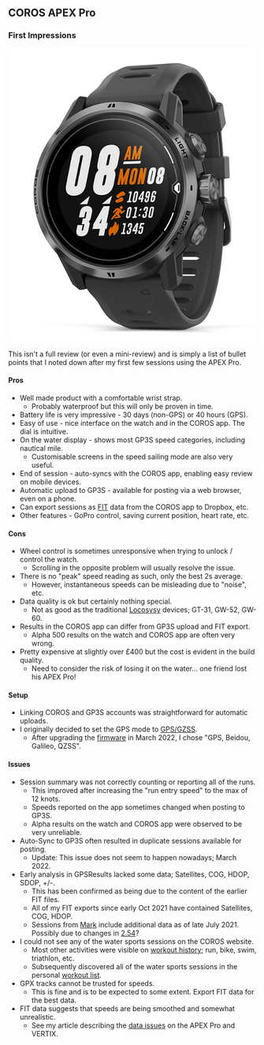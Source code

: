## COROS APEX Pro

### First Impressions

![apex-pro](img/apex-pro-black.jpg)



This isn't a full review (or even a mini-review) and is simply a list of bullet points that I noted down after my first few sessions using the APEX Pro.



#### Pros

- Well made product with a comfortable wrist strap.
  - Probably waterproof but this will only be proven in time.
- Battery life is very impressive - 30 days (non-GPS) or 40 hours (GPS).
- Easy of use - nice interface on the watch and in the COROS app. The dial is intuitive.
- On the water display - shows most GP3S speed categories, including nautical mile.
  - Customisable screens in the speed sailing mode are also very useful.
- End of session - auto-syncs with the COROS app, enabling easy review on mobile devices.
- Automatic upload to GP3S - available for posting via a web browser, even on a phone.
- Can export sessions as [FIT](https://developer.garmin.com/fit/protocol/) data from the COROS app to Dropbox, etc.
- Other features - GoPro control, saving current position, heart rate, etc.



#### Cons

- Wheel control is sometimes unresponsive when trying to unlock / control the watch.
  - Scrolling in the opposite problem will usually resolve the issue.
- There is no "peak" speed reading as such, only the best 2s average.
  - However, instantaneous speeds can be misleading due to "noise", etc.
- Data quality is ok but certainly nothing special.
  - Not as good as the traditional [Locosysy](../../locosys/README.md) devices; GT-31, GW-52, GW-60.
- Results in the COROS app can differ from GP3S upload and FIT export.
  - Alpha 500 results on the watch and COROS app are often very wrong.
- Pretty expensive at slightly over £400 but the cost is evident in the build quality.
  - Need to consider the risk of losing it on the water... one friend lost his APEX Pro!



#### Setup

- Linking COROS and GP3S accounts was straightforward for automatic uploads.
- I originally decided to set the GPS mode to [GPS/GZSS](https://support.coros.com/hc/en-us/articles/360039840372-More-Settings-Menu).
  - After upgrading the [firmware](https://mobile.coros.com/release) in March 2022, I chose "GPS, Beidou, Galileo, QZSS".



#### Issues

- Session summary was not correctly counting or reporting all of the runs.
  - This improved after increasing the "run entry speed" to the max of 12 knots.
  - Speeds reported on the app sometimes changed when posting to GP3S.
  - Alpha results on the watch and COROS app were observed to be very unreliable.
- Auto-Sync to GP3S often resulted in duplicate sessions available for posting.
  - Update: This issue does not seem to happen nowadays; March 2022.
- Early analysis in GPSResults lacked some data; Satellites, COG, HDOP, SDOP, +/-.
  - This has been confirmed as being due to the content of the earlier FIT files.
  - All of my FIT exports since early Oct 2021 have contained Satellites, COG, HDOP.
  - Sessions from [Mark](../../../sessions/contacts/newm/README.md) include additional data as of late July 2021. Possibly due to changes in [2.54](https://support.coros.com/hc/en-us/articles/360039842992-Released-updates-for-COROS-APEX-Pro)?
- I could not see any of the water sports sessions on the COROS website.
  - Most other activities were visible on [workout history](https://en.coros.com/web/webdata/datalist.html); run, bike, swim, triathlon, etc.
  - Subsequently discovered all of the water sports sessions in the personal [workout list](https://t.coros.com/admin/views/activities).
- GPX tracks cannot be trusted for speeds.
  - This is fine and is to be expected to some extent. Export FIT data for the best data.
- FIT data suggests that speeds are being smoothed and somewhat unrealistic.
  - See my article describing the [data issues](https://logiqx.github.io/gps-details/devices/coros/issues/) on the APEX Pro and VERTIX.
